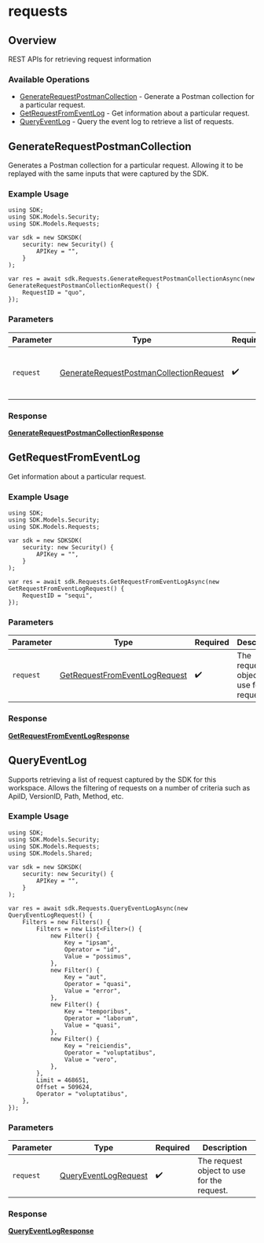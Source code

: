 # requests

## Overview

REST APIs for retrieving request information

### Available Operations

* [GenerateRequestPostmanCollection](#generaterequestpostmancollection) - Generate a Postman collection for a particular request.
* [GetRequestFromEventLog](#getrequestfromeventlog) - Get information about a particular request.
* [QueryEventLog](#queryeventlog) - Query the event log to retrieve a list of requests.

## GenerateRequestPostmanCollection

Generates a Postman collection for a particular request. 
Allowing it to be replayed with the same inputs that were captured by the SDK.

### Example Usage

```unity
using SDK;
using SDK.Models.Security;
using SDK.Models.Requests;

var sdk = new SDKSDK(
    security: new Security() {
        APIKey = "",
    }
);

var res = await sdk.Requests.GenerateRequestPostmanCollectionAsync(new GenerateRequestPostmanCollectionRequest() {
    RequestID = "quo",
});
```

### Parameters

| Parameter                                                                                                   | Type                                                                                                        | Required                                                                                                    | Description                                                                                                 |
| ----------------------------------------------------------------------------------------------------------- | ----------------------------------------------------------------------------------------------------------- | ----------------------------------------------------------------------------------------------------------- | ----------------------------------------------------------------------------------------------------------- |
| `request`                                                                                                   | [GenerateRequestPostmanCollectionRequest](../../Models/Requests/GenerateRequestPostmanCollectionRequest.md) | :heavy_check_mark:                                                                                          | The request object to use for the request.                                                                  |


### Response

**[GenerateRequestPostmanCollectionResponse](../../Models/Requests/GenerateRequestPostmanCollectionResponse.md)**


## GetRequestFromEventLog

Get information about a particular request.

### Example Usage

```unity
using SDK;
using SDK.Models.Security;
using SDK.Models.Requests;

var sdk = new SDKSDK(
    security: new Security() {
        APIKey = "",
    }
);

var res = await sdk.Requests.GetRequestFromEventLogAsync(new GetRequestFromEventLogRequest() {
    RequestID = "sequi",
});
```

### Parameters

| Parameter                                                                               | Type                                                                                    | Required                                                                                | Description                                                                             |
| --------------------------------------------------------------------------------------- | --------------------------------------------------------------------------------------- | --------------------------------------------------------------------------------------- | --------------------------------------------------------------------------------------- |
| `request`                                                                               | [GetRequestFromEventLogRequest](../../Models/Requests/GetRequestFromEventLogRequest.md) | :heavy_check_mark:                                                                      | The request object to use for the request.                                              |


### Response

**[GetRequestFromEventLogResponse](../../Models/Requests/GetRequestFromEventLogResponse.md)**


## QueryEventLog

Supports retrieving a list of request captured by the SDK for this workspace.
Allows the filtering of requests on a number of criteria such as ApiID, VersionID, Path, Method, etc.

### Example Usage

```unity
using SDK;
using SDK.Models.Security;
using SDK.Models.Requests;
using SDK.Models.Shared;

var sdk = new SDKSDK(
    security: new Security() {
        APIKey = "",
    }
);

var res = await sdk.Requests.QueryEventLogAsync(new QueryEventLogRequest() {
    Filters = new Filters() {
        Filters = new List<Filter>() {
            new Filter() {
                Key = "ipsam",
                Operator = "id",
                Value = "possimus",
            },
            new Filter() {
                Key = "aut",
                Operator = "quasi",
                Value = "error",
            },
            new Filter() {
                Key = "temporibus",
                Operator = "laborum",
                Value = "quasi",
            },
            new Filter() {
                Key = "reiciendis",
                Operator = "voluptatibus",
                Value = "vero",
            },
        },
        Limit = 468651,
        Offset = 509624,
        Operator = "voluptatibus",
    },
});
```

### Parameters

| Parameter                                                             | Type                                                                  | Required                                                              | Description                                                           |
| --------------------------------------------------------------------- | --------------------------------------------------------------------- | --------------------------------------------------------------------- | --------------------------------------------------------------------- |
| `request`                                                             | [QueryEventLogRequest](../../Models/Requests/QueryEventLogRequest.md) | :heavy_check_mark:                                                    | The request object to use for the request.                            |


### Response

**[QueryEventLogResponse](../../Models/Requests/QueryEventLogResponse.md)**

